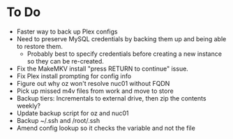 # To Do
* Faster way to back up Plex configs
* Need to preserve MySQL credentials by backing them up and being able to restore them.
  * Probably best to specify credentials before creating a new instance so they can be re-created.
* Fix the MakeMKV install "press RETURN to continue" issue.
* Fix Plex install prompting for config info
* Figure out why oz won't resolve nuc01 without FQDN
* Pick up missed m4v files from work and move to store
* Backup tiers: Incrementals to external drive, then zip the contents weekly?
* Update backup script for oz and nuc01
* Backup ~/.ssh and /root/.ssh
* Amend config lookup so it checks the variable and not the file
 